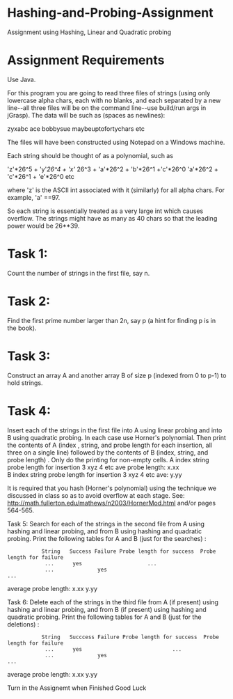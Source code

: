# Hashing-and-Probing-Assignment
Assignment using Hashing, Linear and Quadratic probing

# Assignment Requirements

Use Java.

For this program you are going to read three files of strings (using only lowercase alpha chars, each with no blanks, and each
separated by a new line--all three files will be on the command line--use build/run args in jGrasp). The data will be such as (spaces as newlines):

zyxabc
ace
bobbysue
maybeuptofortychars
etc

The files will have been constructed using Notepad on a Windows machine.

Each string should be thought of as a polynomial, such as

'z'*26^5 + 'y'*26^4 + 'x'* 26^3 + 'a'*26^2 + 'b'*26^1 +'c'*26^0
'a'*26^2 + 'c'*26^1 + 'e'*26^0
etc

where 'z' is the ASCII int associated with it (similarly) for all alpha chars.
For example, 'a' ==97.

So each string is essentially treated as a very large int which causes overflow.
The strings might have as many as 40 chars so that the leading power would be 26**39.


# Task 1: 
Count the number of strings in the first file, say n.
# Task 2: 
Find the first prime number larger than 2n, say p (a hint for finding p is in the book).
# Task 3: 
Construct an array A and another array B of size p (indexed from 0 to p-1) to hold strings.
# Task 4: 
Insert each of the strings in the first file into A using linear probing and into B using quadratic probing. In each case use Horner's polynomial.
Then print the contents of A (index , string, and probe length for each insertion, all three on a single  line) followed by the contents of B (index, string, and probe length) . Only do the printing for non-empty cells.
                               A
                    index   string   probe length for insertion
                     3        xyz        4
                     etc
    ave probe length:                        x.xx           
                               B
                    index   string   probe length for insertion
                     3        xyz        4
                     etc
               ave:                     y.yy


It is required that you hash (Horner's polynomial) using the technique we discussed
in class so as to avoid overflow at each stage. See:
http://math.fullerton.edu/mathews/n2003/HornerMod.html and/or pages 564-565.


Task 5: Search for each of the strings in the second  file from  A using hashing and linear probing,
        and from B using hashing and quadratic probing. Print the following tables for A and B 
        (just for the searches) :

               String   Success Failure Probe length for success  Probe length for failure
                ...      yes                     ...
                ...              yes                                          ...
          
average probe length:                                  x.xx                         y.yy                     


Task 6: Delete each of the strings in the third file from  A (if present)  using hashing and linear probing,
        and from B (if present) using hashing and quadratic probing. Print the following tables for A and B
        (just for the deletions) :
               
               String   Succcess Failure Probe length for success  Probe length for failure
                ...      yes                             ...
                ...              yes                                                ...
       
 average probe length:                                  x.xx                         y.yy

Turn in the Assignemt when Finished
Good Luck

